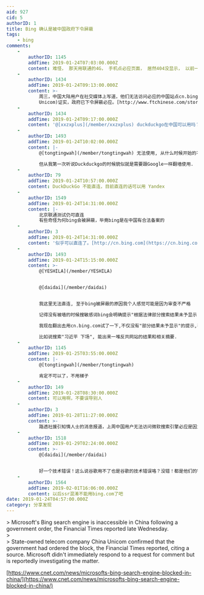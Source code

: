 ```yaml
---
aid: 927
cid: 5
authorID: 1
title: Bing 确认是被中国政府下令屏蔽
tags:
    - bing
comments:
    -
        authorID: 1145
        addTime: 2019-01-24T07:03:00.000Z
        content: 难怪， 那天用联通的4G， 手机点必应页面， 居然404没显示， 以前一直都可以的， 原来也给封了， FUCK
    -
        authorID: 1434
        addTime: 2019-01-24T09:13:00.000Z
        content: >-
            周三，中国大陆用户在社交媒体上写道，他们无法访问必应的中国站点cn.bing.com。在中国境外，这一站点仍然可以访问。微软表示，它正在调查这一情况。两位了解中国政府命令的消息人士证实，必应已遭屏蔽。其中一位消息人士解释称，中国主要国有电信公司之一的中国联通(China
            Unicom)证实，政府已下令屏蔽必应。[http://www.ftchinese.com/story/001081215](http://www.ftchinese.com/story/001081215)
    -
        authorID: 1434
        addTime: 2019-01-24T09:17:00.000Z
        content: '@[xxzxplus](/member/xxzxplus) duckduckgo在中国可以用吗？'
    -
        authorID: 1493
        addTime: 2019-01-24T10:02:00.000Z
        content: |-
            @[tongtingwah](/member/tongtingwah) 无法使用, 从什么时候开始的不知道,

            但从我第一次听说Duckduckgo的时候貌似就是需要跟Google一样翻墙使用.
    -
        authorID: 79
        addTime: 2019-01-24T10:57:00.000Z
        content: DuckDuckGo 不能直连，目前直连的话可以用 Yandex
    -
        authorID: 1549
        addTime: 2019-01-24T14:31:00.000Z
        content: |-
            北京联通测试仍可直连  
            有些奇怪为何bing会被屏蔽，毕竟bing是在中国有合法备案的
    -
        authorID: 3
        addTime: 2019-01-24T14:31:00.000Z
        content: '似乎可以直连了。[http://cn.bing.com](https://cn.bing.com)'
    -
        authorID: 1493
        addTime: 2019-01-24T15:15:00.000Z
        content: >-
            @[YESHILA](/member/YESHILA)


            @[daidai](/member/daidai)


            我这里无法直连, 至于bing被屏蔽的原因我个人感觉可能是因为审查不严格  

            记得没有被墙的时候搜敏感词bing会明确提示"根据法律部分搜索结果未予显示"(大致是这个意思,提示原文记不清了)而当时的百度搜敏感词已经不再提示"根据相关政策和法律法规部分搜索结果未予显示",而是直接返回过滤后的结果或提示找不到结果.  

            我现在翻出去用cn.bing.com试了一下,不仅没有"部分结果未予显示"的提示,甚至还能搜出反共网站和摘要.  

            比如说搜索"习近平 下场", 能出来一堆反共网站的结果和相关摘要.
    -
        authorID: 1145
        addTime: 2019-01-25T03:55:00.000Z
        content: |-
            @[tongtingwah](/member/tongtingwah)

            肯定不可以了，不用梯子
    -
        authorID: 149
        addTime: 2019-01-28T08:30:00.000Z
        content: 可以用啊，不要误导别人
    -
        authorID: 3
        addTime: 2019-01-28T11:27:00.000Z
        content: >-
            路透社援引知情人士的消息报道，上周中国用户无法访问微软搜索引擎必应是因为技术错误，并非遭到屏蔽。微软的一位人士称，从技术角度来看，必应网站遭到屏蔽的情形类似于遭到中国政府屏蔽的那些网站。但这位因事情敏感而要求匿名的人士补充道，微软事先并未收到当局的通知，而且访问中断并非中国政府之意。[https://cn.reuters.com/article/bing-technical-error-0128-mon-idCNKCS1PM0H8](https://cn.reuters.com/article/bing-technical-error-0128-mon-idCNKCS1PM0H8)
    -
        authorID: 1518
        addTime: 2019-01-29T02:24:00.000Z
        content: >-
            @[daidai](/member/daidai)


            好一个技术错误！这么说谷歌用不了也是谷歌的技术错误咯？没错！都是他们的错误！不关我的事！我们没有屏蔽他们！我们绝不垄断！绝不让舆论受控制！你在中国吃不开只是“技术不到位”！不是别的什么原因！
    -
        authorID: 1564
        addTime: 2019-02-01T16:06:00.000Z
        content: 以后ssr混淆不能用bing.com了吧
date: 2019-01-24T04:57:00.000Z
category: 分享发现
---
```


\> Microsoft's Bing search engine is inaccessible in China following a government order, the Financial Times reported late Wednesday.  
\>  
\> State-owned telecom company China Unicom confirmed that the government had ordered the block, the Financial Times reported, citing a source. Microsoft didn't immediately respond to a request for comment but is reportedly investigating the matter.

[https://www.cnet.com/news/microsofts-bing-search-engine-blocked-in-china/](https://www.cnet.com/news/microsofts-bing-search-engine-blocked-in-china/)
